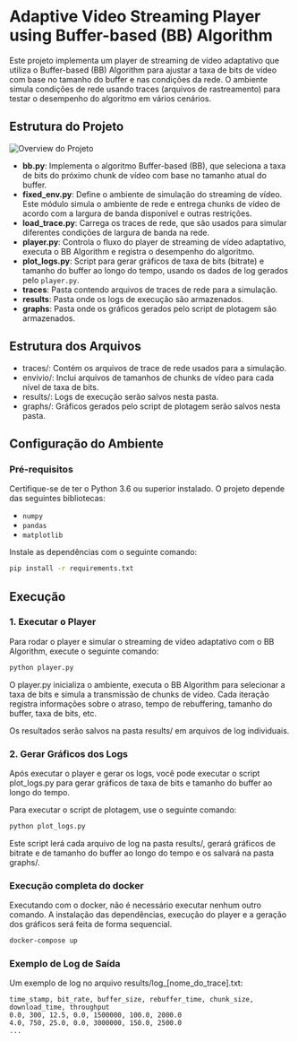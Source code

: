 # Adaptive Video Streaming Player using Buffer-based (BB) Algorithm

Este projeto implementa um player de streaming de vídeo adaptativo que utiliza o Buffer-based (BB) Algorithm para ajustar a taxa de bits de vídeo com base no tamanho do buffer e nas condições da rede. O ambiente simula condições de rede usando traces (arquivos de rastreamento) para testar o desempenho do algoritmo em vários cenários.

## Estrutura do Projeto

![Overview do Projeto](/fig/overview.png)

- **bb.py**: Implementa o algoritmo Buffer-based (BB), que seleciona a taxa de bits do próximo chunk de vídeo com base no tamanho atual do buffer.
- **fixed_env.py**: Define o ambiente de simulação do streaming de vídeo. Este módulo simula o ambiente de rede e entrega chunks de vídeo de acordo com a largura de banda disponível e outras restrições.
- **load_trace.py**: Carrega os traces de rede, que são usados para simular diferentes condições de largura de banda na rede.
- **player.py**: Controla o fluxo do player de streaming de vídeo adaptativo, executa o BB Algorithm e registra o desempenho do algoritmo.
- **plot_logs.py**: Script para gerar gráficos de taxa de bits (bitrate) e tamanho do buffer ao longo do tempo, usando os dados de log gerados pelo `player.py`.
- **traces**: Pasta contendo arquivos de traces de rede para a simulação.
- **results**: Pasta onde os logs de execução são armazenados.
- **graphs**: Pasta onde os gráficos gerados pelo script de plotagem são armazenados.

## Estrutura dos Arquivos

- traces/: Contém os arquivos de trace de rede usados para a simulação.
- envivio/: Inclui arquivos de tamanhos de chunks de vídeo para cada nível de taxa de bits.
- results/: Logs de execução serão salvos nesta pasta.
- graphs/: Gráficos gerados pelo script de plotagem serão salvos nesta pasta.

## Configuração do Ambiente

### Pré-requisitos

Certifique-se de ter o Python 3.6 ou superior instalado. O projeto depende das seguintes bibliotecas:

- `numpy`
- `pandas`
- `matplotlib`

Instale as dependências com o seguinte comando:

```bash
pip install -r requirements.txt
```

## Execução

### 1. Executar o Player

Para rodar o player e simular o streaming de vídeo adaptativo com o BB Algorithm, execute o seguinte comando:

```bash
python player.py
```

O player.py inicializa o ambiente, executa o BB Algorithm para selecionar a taxa de bits e simula a transmissão de chunks de vídeo. Cada iteração registra informações sobre o atraso, tempo de rebuffering, tamanho do buffer, taxa de bits, etc.

Os resultados serão salvos na pasta results/ em arquivos de log individuais.

### 2. Gerar Gráficos dos Logs

Após executar o player e gerar os logs, você pode executar o script plot_logs.py para gerar gráficos de taxa de bits e tamanho do buffer ao longo do tempo.

Para executar o script de plotagem, use o seguinte comando:

```bash
python plot_logs.py
```

Este script lerá cada arquivo de log na pasta results/, gerará gráficos de bitrate e de tamanho do buffer ao longo do tempo e os salvará na pasta graphs/.


### Execução completa do docker

Executando com o docker, não é necessário executar nenhum outro comando. 
A instalação das dependências, execução do player e a geração dos gráficos será feita de forma sequencial.

```bash
docker-compose up 
```

### Exemplo de Log de Saída
Um exemplo de log no arquivo results/log_[nome_do_trace].txt:

```csv
time_stamp, bit_rate, buffer_size, rebuffer_time, chunk_size, download_time, throughput
0.0, 300, 12.5, 0.0, 1500000, 100.0, 2000.0
4.0, 750, 25.0, 0.0, 3000000, 150.0, 2500.0
...

```

<!-- ## Contribuições

Contribuições são bem-vindas! Se você tiver alguma ideia para melhorar o projeto, ou encontrar algum bug, sinta-se à vontade para abrir uma issue ou enviar um pull request. -->

<!-- ### Fork o repositório para sua conta GitHub.

Clone o repositório:

```bash
git clone https://github.com/seu-usuario/adaptive-streaming-player.git
```

Crie uma branch para suas alterações:

```bash
git checkout -b minha-alteracao
```

Faça suas alterações e adicione commits descritivos.

Envie seu pull request e aguarde a revisão.
Licença
Distribuído sob a licença MIT. Consulte o arquivo LICENSE para mais informações.
 -->
